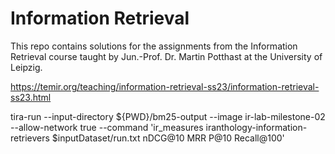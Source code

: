 # Information Retrieval

This repo contains solutions for the assignments from the Information Retrieval course taught by Jun.-Prof. Dr. Martin Potthast at the University of Leipzig.

https://temir.org/teaching/information-retrieval-ss23/information-retrieval-ss23.html

tira-run --input-directory ${PWD}/bm25-output --image ir-lab-milestone-02 --allow-network true --command 'ir_measures iranthology-information-retrievers $inputDataset/run.txt nDCG@10 MRR P@10 Recall@100'
